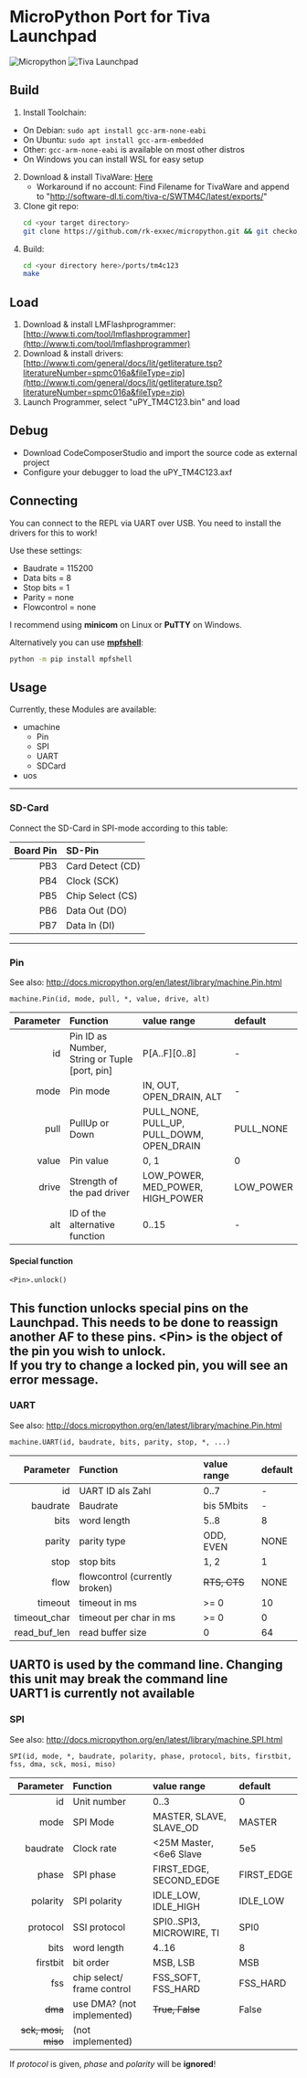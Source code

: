 # MicroPython Port for Tiva Launchpad

![Micropython](https://github.com/micropython/micropython/blob/8402c26cfa98b4689f5ac4673952a654cfe5b678/logo/logo.jpg)
![Tiva Launchpad](https://www.ti.com/diagrams/med_ek-tm4c123gxl_tivalp_angle_new.jpg)

## Build

1. Install Toolchain:
  * On Debian: `sudo apt install gcc-arm-none-eabi`
  * On Ubuntu: `sudo apt install gcc-arm-embedded`
  * Other: `gcc-arm-none-eabi` is available on most other distros
  * On Windows you can install WSL for easy setup
2. Download & install TivaWare:
   [Here](http://software-dl.ti.com/tiva-c/SW-TM4C/latest/index_FDS.html) 
   - Workaround if no account:
   Find Filename for TivaWare and append to "http://software-dl.ti.com/tiva-c/SWTM4C/latest/exports/"
3. Clone git repo:
   ```bash
   cd <your target directory>
   git clone https://github.com/rk-exxec/micropython.git && git checkout tiva_from_stable
   ```
4. Build:
   ```bash
   cd <your directory here>/ports/tm4c123
   make
   ```
   
## Load

1. Download & install LMFlashprogrammer:
   [http://www.ti.com/tool/lmflashprogrammer](http://www.ti.com/tool/lmflashprogrammer)
2. Download & install drivers:
   [http://www.ti.com/general/docs/lit/getliterature.tsp?literatureNumber=spmc016a&fileType=zip](http://www.ti.com/general/docs/lit/getliterature.tsp?literatureNumber=spmc016a&fileType=zip)
3. Launch Programmer, select "uPY_TM4C123.bin" and load

## Debug

* Download CodeComposerStudio and import the source code as external project
* Configure your debugger to load the uPY_TM4C123.axf

## Connecting

You can connect to the REPL via UART over USB. You need to install the drivers for this to work!

Use these settings:
* Baudrate = 115200
* Data bits = 8
* Stop bits = 1
* Parity = none
* Flowcontrol = none

I recommend using **minicom** on Linux or **PuTTY** on Windows.

Alternatively you can use [**mpfshell**](https://github.com/wendlers/mpfshell):
```bash
python -m pip install mpfshell
```

## Usage

Currently, these Modules are available:
* umachine
  * Pin
  * SPI
  * UART
  * SDCard
* uos
---
### SD-Card

Connect the SD-Card in SPI-mode according to this table:  

| Board Pin | SD-Pin           |
| --------: | :--------------- |
|       PB3 | Card Detect (CD) |
|       PB4 | Clock (SCK)      |
|       PB5 | Chip Select (CS) |
|       PB6 | Data Out (DO)    |
|       PB7 | Data In (DI)     |

---
### Pin

See also: 
<http://docs.micropython.org/en/latest/library/machine.Pin.html>

    machine.Pin(id, mode, pull, *, value, drive, alt)

| Parameter | Function                                         | value range                                  | default |
| --------: | :----------------------------------------------- | :-------------------------------------------- | :----------- |
|        id | Pin ID as Number, String or Tuple \[port, pin\] | P\[A..F\]\[0..8\]                             | \-           |
|      mode | Pin mode                                        | IN, OUT, OPEN\_DRAIN, ALT                     | \-           |
|      pull | PullUp or  Down                                 | PULL\_NONE, PULL\_UP, PULL\_DOWM, OPEN\_DRAIN | PULL\_NONE   |
|     value | Pin value                                       | 0, 1                                          | 0            |
|     drive | Strength of the pad driver                          | LOW\_POWER, MED\_POWER, HIGH\_POWER           | LOW\_POWER   |
|       alt | ID of the alternative function                    | 0..15                                         | \-           |

#### Special function

    <Pin>.unlock() 

This function unlocks special pins on the Launchpad. This needs to be done to reassign another AF to these pins.
\<Pin\> is the object of the pin you wish to unlock.  
If you try to change a locked pin, you will see an error message.
---
### UART

See also:
<http://docs.micropython.org/en/latest/library/machine.Pin.html>



    machine.UART(id, baudrate, bits, parity, stop, *, ...)

|      Parameter | Function                            | value range | default |
| -------------: | :---------------------------------- | :----------- | :----------- |
|             id | UART ID als Zahl                    | 0..7         | \-           |
|       baudrate | Baudrate                            | bis 5Mbits   | \-           |
|           bits | word length                           | 5..8         | 8            |
|         parity | parity type                        | ODD, EVEN    | NONE         |
|           stop | stop bits                           | 1, 2         | 1            |
|           flow | flowcontrol (currently broken)                        | ~~RTS, CTS~~     | NONE         |
|        timeout | timeout in ms  | >= 0    | 10           |
|  timeout\_char | timeout per char in ms | >= 0    | 0            |
| read\_buf\_len | read buffer size               | 0    | 64           |

UART0 is used by the command line. Changing this unit may break the command line  
UART1 is currently not available
---
### SPI

See also:
<http://docs.micropython.org/en/latest/library/machine.SPI.html>

    SPI(id, mode, *, baudrate, polarity, phase, protocol, bits, firstbit, fss, dma, sck, mosi, miso)

|       Parameter | Function                        | value range               | default |
| --------------: | :------------------------------ | :------------------------- | :----------- |
|              id | Unit number           | 0..3                       | 0            |
|            mode | SPI Mode                       | MASTER, SLAVE, SLAVE\_OD   | MASTER       |
|        baudrate | Clock rate    | \<25M Master, \<6e6 Slave | 5e5          |
|           phase | SPI phase       | FIRST\_EDGE, SECOND\_EDGE  | FIRST\_EDGE  |
|        polarity | SPI polarity      | IDLE\_LOW, IDLE\_HIGH      | IDLE\_LOW    |
|        protocol | SSI protocol                       | SPI0..SPI3, MICROWIRE, TI  | SPI0         |
|            bits | word length                       | 4..16                      | 8            |
|        firstbit | bit order | MSB, LSB                   | MSB          |
|             fss | chip select/ frame control      | FSS\_SOFT, FSS\_HARD       | FSS\_HARD    |
|             ~~dma~~ | use DMA? (not implemented)              | ~~True, False~~                |     False         |
| ~~sck, mosi, miso~~ | (not implemented)       |                            |              |
 
If *protocol* is given, *phase* and *polarity* will be **ignored**!
